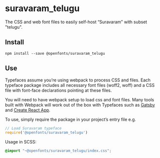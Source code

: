 
# suravaram_telugu

The CSS and web font files to easily self-host “Suravaram” with subset "telugu".

## Install

`npm install --save @openfonts/suravaram_telugu`

## Use

Typefaces assume you’re using webpack to process CSS and files. Each typeface
package includes all necessary font files (woff2, woff) and a CSS file with
font-face declarations pointing at these files.

You will need to have webpack setup to load css and font files. Many tools built
with Webpack will work out of the box with Typefaces such as [Gatsby](https://github.com/gatsbyjs/gatsby)
and [Create React App](https://github.com/facebookincubator/create-react-app).

To use, simply require the package in your project’s entry file e.g.

```javascript
// Load Suravaram typeface
require('@openfonts/suravaram_telugu')
```

Usage in SCSS:
```scss
@import "~@openfonts/suravaram_telugu/index.css";
```
